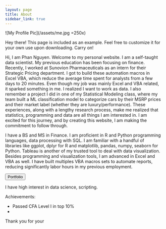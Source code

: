 ```yaml
---
layout: page
title: About
sidebar_link: true
---
```

![My Profile Pic](/assets/me.jpg =250x)

<p class="message">
  Hey there! This page is included as an example. Feel free to customize it for your own use upon downloading. Carry on!
</p>

Hi, I am Phan Nguyen. Welcome to my personal website. I am a self-taught data scientist. My previous education has been focusing on finance. Recently, I worked at Sunovion Pharmaceuticals as an intern for their Strategic Pricing department. I got to build these automation macros in Excel VBA, which reduce the average time spent for analysts from a few days to 20 minutes. Even though my job was mainly Excel and VBA related, it sparked something in me. I realized I want to work as data. I also remember a project I did in one of my Statistical Modeling class, where my team built a ML classification model to categorize cars by their MSRP prices and their market label (whether they are luxury/performance). These experiences, along with a lengthy research process, make me realized that statistics, programming and data are all things I am interested in. I am excited for this journey, and by creating this website, I am making the commitment to follow through.  

I have a BS and MS in Finance. I am proficient in R and Python programming languages, data processing with SQL. I am familiar with a handful of libraries like ggplot, dplyr for R and matplotlib, pandas, numpy, seaborn for Python. Tableau is another of my trusted tool to deal with data visualization. Besides programming and visualization tools, I am advanced in Excel and VBA as well. I have built multiples VBA macros sets to automate reports, reducing significantly labor hours in my previous employment.   

<button name="button" onclick="">Portfolio</button>   

I have high interest in data science, scripting.  


Achievements:
- Passed CFA Level I in top 10%
-

Thank you for your 
